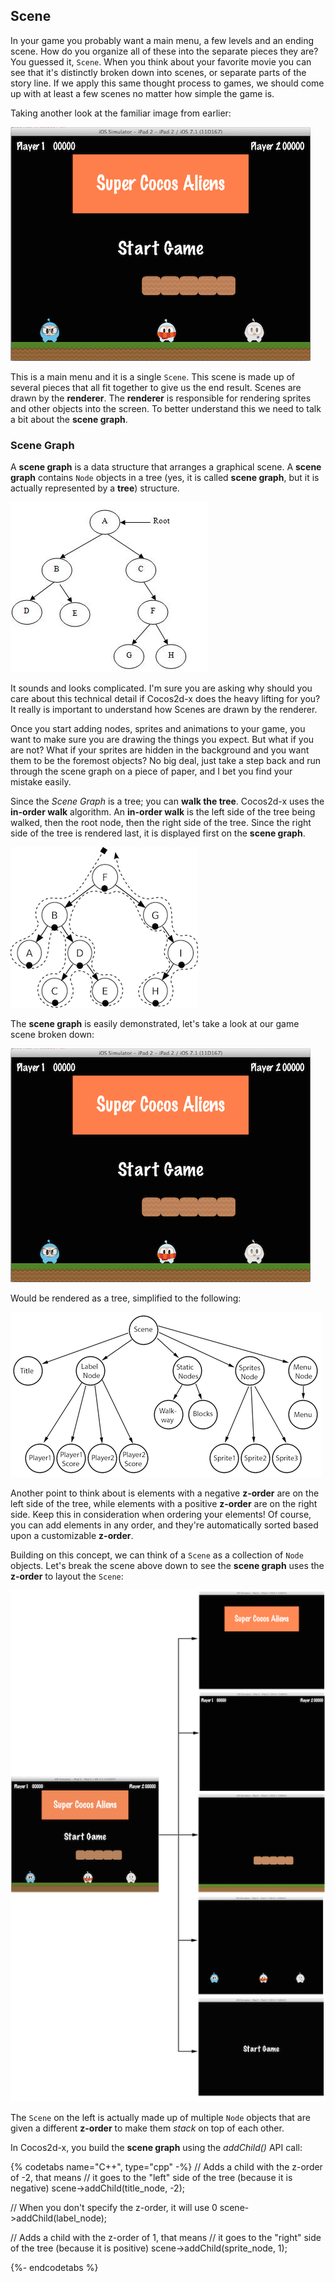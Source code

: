 ## Scene
In your game you probably want a main menu, a few levels and an ending scene.
How do you organize all of these into the separate pieces they are? You guessed
it, `Scene`. When you think about your favorite movie you can see that it's
distinctly broken down into scenes, or separate parts of the story line. If we
apply this same thought process to games, we should come up with at least a few
scenes no matter how simple the game is.

Taking another look at the familiar image from earlier:

![](basic_concepts-img/2n_main.png "")

This is a main menu and it is a single `Scene`. This scene is made up of
several pieces that all fit together to give us the end result. Scenes are drawn
by the __renderer__. The __renderer__ is responsible for rendering sprites and
other objects into the screen. To better understand this we need to talk a bit
about the __scene graph__.

### Scene Graph
A __scene graph__ is a data structure that arranges a graphical scene. A
__scene graph__ contains `Node` objects in a tree (yes, it is called
__scene graph__, but it is actually represented by a __tree__) structure.

![](basic_concepts-img/tree.jpg "Simple Tree")

It sounds and looks complicated. I'm sure you are asking why should you care
about this technical detail if Cocos2d-x does the heavy lifting for you? It
really is important to understand how Scenes are drawn by the renderer.

Once you start adding nodes, sprites and animations to your game, you want to
make sure you are drawing the things you expect. But what if you are not?  What
if your sprites are hidden in the background and you want them to be the
foremost objects? No big deal, just take a step back and run through the scene
graph on a piece of paper, and I bet you find your mistake easily.

Since the _Scene Graph_ is a tree; you can __walk the tree__. Cocos2d-x uses
the __in-order walk__ algorithm. An __in-order walk__ is the left side of the
tree being walked, then the root node, then the right side of the tree. Since
the right side of the tree is rendered last, it is displayed first on the
__scene graph__.

![](basic_concepts-img/in-order-walk.png "in-order walk")

The __scene graph__ is easily demonstrated, let's take a look at our game scene
broken down:

![](basic_concepts-img/2n_main.png "")

Would be rendered as a tree, simplified to the following:

![](basic_concepts-img/2n_mainScene-sceneGraph.png "")

Another point to think about is elements with a negative __z-order__ are on the
left side of the tree, while elements with a positive __z-order__ are on the right
side.  Keep this in consideration when ordering your elements! Of course, you
can add elements in any order, and they're automatically sorted based upon a
customizable __z-order__.

Building on this concept, we can think of a `Scene` as a collection of
`Node` objects. Let's break the scene above down to see the __scene graph__ uses
the __z-order__ to layout the `Scene`:

![](basic_concepts-img/layers.png "")

The `Scene` on the left is actually made up of multiple `Node` objects
that are given a different __z-order__ to make them *stack* on top of each other.

In Cocos2d-x, you build the __scene graph__ using the *addChild()* API call:

{% codetabs name="C++", type="cpp" -%}
// Adds a child with the z-order of -2, that means
// it goes to the "left" side of the tree (because it is negative)
scene->addChild(title_node, -2);

// When you don't specify the z-order, it will use 0
scene->addChild(label_node);

// Adds a child with the z-order of 1, that means
// it goes to the "right" side of the tree (because it is positive)
scene->addChild(sprite_node, 1);
<!--{%- language name="JavaScript", type="js" -%}
// Adds a child with the z-order of -2, that means
// it goes to the "left" side of the tree (because it is negative)
scene.addChild(title_node, -2);

// When you don't specify the z-order, it will use 0
scene.addChild(label_node);

// Adds a child with the z-order of 1, that means
// it goes to the "right" side of the tree (because it is positive)
scene.addChild(sprite_node, 1);-->
{%- endcodetabs %}

